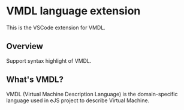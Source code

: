 # VMDL language extension

This is the VSCode extension for VMDL.

## Overview

Support syntax highlight of VMDL.

## What's VMDL?

VMDL (Virtual Machine Description Language) is the domain-specific language used in eJS project to describe Virtual Machine.